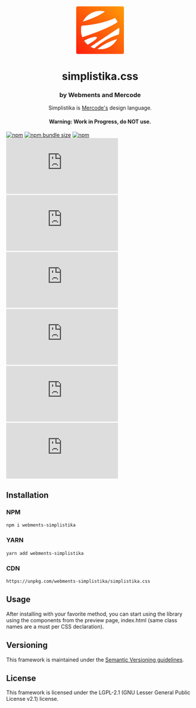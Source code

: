 <p align="center">
<img alt="simplistika.css icon" src="icon.png" width="130px"/>
  <h1 align="center">simplistika.css</h1>
</p>

<h3 align="center">by Webments and Mercode</h3>
<p align="center">Simplistika is <a href="https://github.com/mercode-org">Mercode's</a> design language.</p>
<h4 align="center">Warning: Work in Progress, do NOT use.</h4>

[![npm](https://img.shields.io/npm/v/webments-simplistika)](https://www.npmjs.com/package/webments-simplistika)
[![npm bundle size](https://img.shields.io/bundlephobia/minzip/webments-simplistika)](https://www.npmjs.com/package/webments-simplistika)
[![npm](https://img.shields.io/npm/dt/webments-simplistika)](https://www.npmjs.com/package/webments-simplistika)
[![GitHub release (latest by date)](https://img.shields.io/github/v/release/webments/simplistika.css)](https://github.com/Webments/simplistika.css/releases)
[![GitHub](https://img.shields.io/github/license/webments/simplistika.css)](https://github.com/Webments/simplistika.css/blob/master/LICENSE)
[![GitHub commit activity](https://img.shields.io/github/commit-activity/m/webments/simplistika.css)](https://github.com/Webments/simplistika.css/commits/master)
[![GitHub contributors](https://img.shields.io/github/contributors/webments/simplistika.css)](https://github.com/Webments/simplistika.css/graphs/contributors)
[![GitHub stars](https://img.shields.io/github/stars/webments/simplistika.css?style=social)](https://github.com/Webments/simplistika.css)
[![GitHub forks](https://img.shields.io/github/forks/webments/simplistika.css?style=social)](https://github.com/Webments/simplistika.css/fork)

## Installation

### NPM

```
npm i webments-simplistika
```

### YARN

```
yarn add webments-simplistika
```

### CDN

```
https://unpkg.com/webments-simplistika/simplistika.css
```

## Usage

After installing with your favorite method, you can start using the library using the components from the preview page, index.html (same class names are a must per CSS declaration).

## Versioning

This framework is maintained under the [Semantic Versioning guidelines](https://semver.org/).

## License

This framework is licensed under the LGPL-2.1 (GNU Lesser General Public License v2.1) license.
